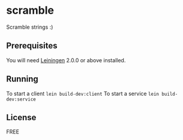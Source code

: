 # scramble

Scramble strings :)

## Prerequisites

You will need [Leiningen][] 2.0.0 or above installed.

[leiningen]: https://github.com/technomancy/leiningen

## Running

To start a client `lein build-dev:client`
To start a service `lein build-dev:service`

## License

FREE
